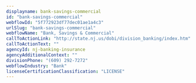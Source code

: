 ```yaml
---
displayname: bank-savings-commercial
id: "bank-savings-commercial"
webflowId: "5f772923df77dec01ae1a4c3"
urlSlug: "bank-savings-commercial"
webflowName: "Bank, Savings & Commercial"
callToActionLink: "http://state.nj.us/dobi/division_banking/index.htm"
callToActionText: ""
agencyId: nj-banking-insurance
agencyAdditionalContext: ""
divisionPhone: "(609) 292-7272"
webflowIndustry: "Bank"
licenseCertificationClassification: "LICENSE"
---
```


